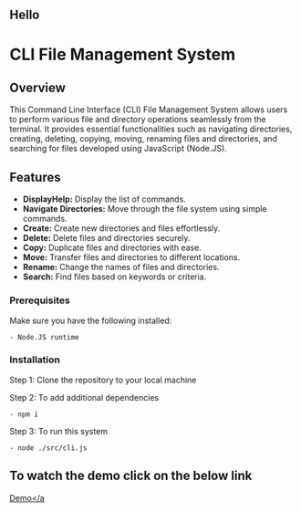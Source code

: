 <h2> Hello </h2>

# CLI File Management System

## Overview

This Command Line Interface (CLI) File Management System allows users to perform various file and directory operations seamlessly from the terminal. It provides essential functionalities such as navigating directories, creating, deleting, copying, moving, renaming files and directories, and searching for files developed using JavaScript (Node.JS).

## Features

- **DisplayHelp:** Display the list of commands.
- **Navigate Directories:** Move through the file system using simple commands.
- **Create:** Create new directories and files effortlessly.
- **Delete:** Delete files and directories securely.
- **Copy:** Duplicate files and directories with ease.
- **Move:** Transfer files and directories to different locations.
- **Rename:** Change the names of files and directories.
- **Search:** Find files based on keywords or criteria.

### Prerequisites

Make sure you have the following installed:

    - Node.JS runtime

### Installation

Step 1: Clone the repository to your local machine

Step 2: To add additional dependencies

    - npm i

Step 3: To run this system

    - node ./src/cli.js

## To watch the demo click on the below link

<a href="-  https://drive.google.com/file/d/1KmHKwjHLWjHVa67wA1TuH7m7Wmj2EFfI/view?usp=sharing">Demo</a
